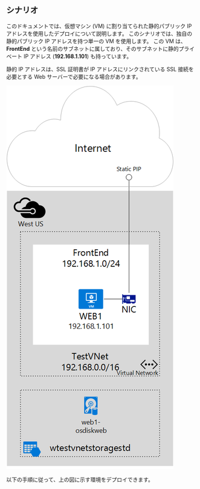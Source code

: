 ## <a name="scenario"></a>シナリオ
このドキュメントでは、仮想マシン (VM) に割り当てられた静的パブリック IP アドレスを使用したデプロイについて説明します。 このシナリオでは、独自の静的パブリック IP アドレスを持つ単一の VM を使用します。 この VM は、**FrontEnd** という名前のサブネットに属しており、そのサブネットに静的プライベート IP アドレス (**192.168.1.101**) も持っています。

静的 IP アドレスは、SSL 証明書が IP アドレスにリンクされている SSL 接続を必要とする Web サーバーで必要になる場合があります。 

![イメージの説明](./media/virtual-network-deploy-static-pip-scenario-include/figure1.png)

以下の手順に従って、上の図に示す環境をデプロイできます。

